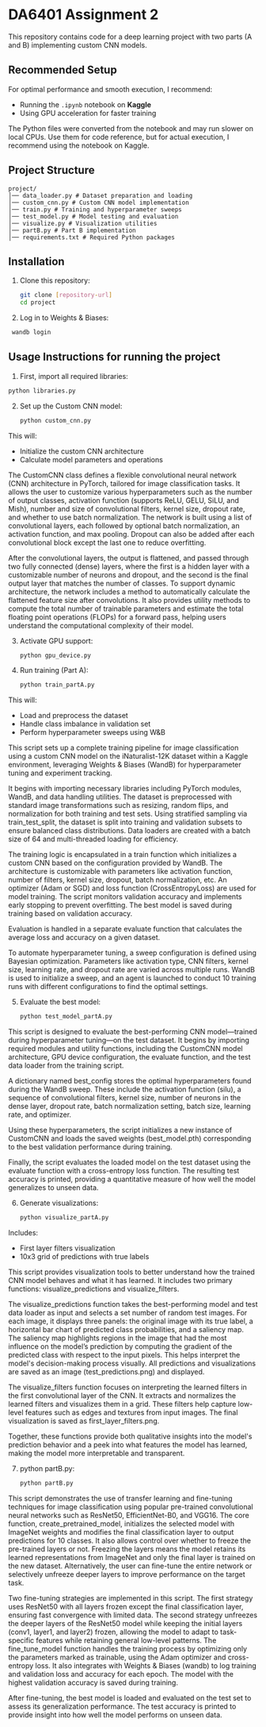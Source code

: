 # DA6401 Assignment 2

This repository contains code for a deep learning project with two parts (A and B) implementing custom CNN models.

## Recommended Setup

For optimal performance and smooth execution, I recommend:
- Running the `.ipynb` notebook on **Kaggle**
- Using GPU acceleration for faster training

The Python files were converted from the notebook and may run slower on local CPUs. Use them for code reference, but for actual execution, I recommend using the notebook on Kaggle.

## Project Structure
```
project/
│── data_loader.py # Dataset preparation and loading
│── custom_cnn.py # Custom CNN model implementation
│── train.py # Training and hyperparameter sweeps
│── test_model.py # Model testing and evaluation
│── visualize.py # Visualization utilities
│── partB.py # Part B implementation
│── requirements.txt # Required Python packages
```

## Installation

1. Clone this repository:
   ```bash
   git clone [repository-url]
   cd project
   ```
2. Log in to Weights & Biases:
  ```bash
   wandb login
  ```
## Usage Instructions for running the project

1. First, import all required libraries:
  ```bash
  python libraries.py
  ```
2. Set up the Custom CNN model:
   ```bash
   python custom_cnn.py
   ```
This will:

- Initialize the custom CNN architecture
- Calculate model parameters and operations

The CustomCNN class defines a flexible convolutional neural network (CNN) architecture in PyTorch, tailored for image classification tasks. It allows the user to customize various hyperparameters such as the number of output classes, activation function (supports ReLU, GELU, SiLU, and Mish), number and size of convolutional filters, kernel size, dropout rate, and whether to use batch normalization. The network is built using a list of convolutional layers, each followed by optional batch normalization, an activation function, and max pooling. Dropout can also be added after each convolutional block except the last one to reduce overfitting.

After the convolutional layers, the output is flattened, and passed through two fully connected (dense) layers, where the first is a hidden layer with a customizable number of neurons and dropout, and the second is the final output layer that matches the number of classes. To support dynamic architecture, the network includes a method to automatically calculate the flattened feature size after convolutions. It also provides utility methods to compute the total number of trainable parameters and estimate the total floating point operations (FLOPs) for a forward pass, helping users understand the computational complexity of their model.

3. Activate GPU support:
   ```bash
   python gpu_device.py
   ```
4. Run training (Part A):
   ```bash
   python train_partA.py
   ```
This will:

- Load and preprocess the dataset
- Handle class imbalance in validation set
- Perform hyperparameter sweeps using W&B

This script sets up a complete training pipeline for image classification using a custom CNN model on the iNaturalist-12K dataset within a Kaggle environment, leveraging Weights & Biases (WandB) for hyperparameter tuning and experiment tracking.

It begins with importing necessary libraries including PyTorch modules, WandB, and data handling utilities. The dataset is preprocessed with standard image transformations such as resizing, random flips, and normalization for both training and test sets. Using stratified sampling via train_test_split, the dataset is split into training and validation subsets to ensure balanced class distributions. Data loaders are created with a batch size of 64 and multi-threaded loading for efficiency.

The training logic is encapsulated in a train function which initializes a custom CNN based on the configuration provided by WandB. The architecture is customizable with parameters like activation function, number of filters, kernel size, dropout, batch normalization, etc. An optimizer (Adam or SGD) and loss function (CrossEntropyLoss) are used for model training. The script monitors validation accuracy and implements early stopping to prevent overfitting. The best model is saved during training based on validation accuracy.

Evaluation is handled in a separate evaluate function that calculates the average loss and accuracy on a given dataset.

To automate hyperparameter tuning, a sweep configuration is defined using Bayesian optimization. Parameters like activation type, CNN filters, kernel size, learning rate, and dropout rate are varied across multiple runs. WandB is used to initialize a sweep, and an agent is launched to conduct 10 training runs with different configurations to find the optimal settings.

5. Evaluate the best model:
   ```bash
   python test_model_partA.py
   ```

This script is designed to evaluate the best-performing CNN model—trained during hyperparameter tuning—on the test dataset. It begins by importing required modules and utility functions, including the CustomCNN model architecture, GPU device configuration, the evaluate function, and the test data loader from the training script.

A dictionary named best_config stores the optimal hyperparameters found during the WandB sweep. These include the activation function (silu), a sequence of convolutional filters, kernel size, number of neurons in the dense layer, dropout rate, batch normalization setting, batch size, learning rate, and optimizer.

Using these hyperparameters, the script initializes a new instance of CustomCNN and loads the saved weights (best_model.pth) corresponding to the best validation performance during training.

Finally, the script evaluates the loaded model on the test dataset using the evaluate function with a cross-entropy loss function. The resulting test accuracy is printed, providing a quantitative measure of how well the model generalizes to unseen data.

6. Generate visualizations:
   ```bash
   python visualize_partA.py
   ```
Includes:

- First layer filters visualization
- 10x3 grid of predictions with true labels

This script provides visualization tools to better understand how the trained CNN model behaves and what it has learned. It includes two primary functions: visualize_predictions and visualize_filters.

The visualize_predictions function takes the best-performing model and test data loader as input and selects a set number of random test images. For each image, it displays three panels: the original image with its true label, a horizontal bar chart of predicted class probabilities, and a saliency map. The saliency map highlights regions in the image that had the most influence on the model’s prediction by computing the gradient of the predicted class with respect to the input pixels. This helps interpret the model's decision-making process visually. All predictions and visualizations are saved as an image (test_predictions.png) and displayed.

The visualize_filters function focuses on interpreting the learned filters in the first convolutional layer of the CNN. It extracts and normalizes the learned filters and visualizes them in a grid. These filters help capture low-level features such as edges and textures from input images. The final visualization is saved as first_layer_filters.png.

Together, these functions provide both qualitative insights into the model's prediction behavior and a peek into what features the model has learned, making the model more interpretable and transparent.

7. python partB.py:
   ```bash
   python partB.py
   ```
This script demonstrates the use of transfer learning and fine-tuning techniques for image classification using popular pre-trained convolutional neural networks such as ResNet50, EfficientNet-B0, and VGG16. The core function, create_pretrained_model, initializes the selected model with ImageNet weights and modifies the final classification layer to output predictions for 10 classes. It also allows control over whether to freeze the pre-trained layers or not. Freezing the layers means the model retains its learned representations from ImageNet and only the final layer is trained on the new dataset. Alternatively, the user can fine-tune the entire network or selectively unfreeze deeper layers to improve performance on the target task.

Two fine-tuning strategies are implemented in this script. The first strategy uses ResNet50 with all layers frozen except the final classification layer, ensuring fast convergence with limited data. The second strategy unfreezes the deeper layers of the ResNet50 model while keeping the initial layers (conv1, layer1, and layer2) frozen, allowing the model to adapt to task-specific features while retaining general low-level patterns. The fine_tune_model function handles the training process by optimizing only the parameters marked as trainable, using the Adam optimizer and cross-entropy loss. It also integrates with Weights & Biases (wandb) to log training and validation loss and accuracy for each epoch. The model with the highest validation accuracy is saved during training.

After fine-tuning, the best model is loaded and evaluated on the test set to assess its generalization performance. The test accuracy is printed to provide insight into how well the model performs on unseen data.
